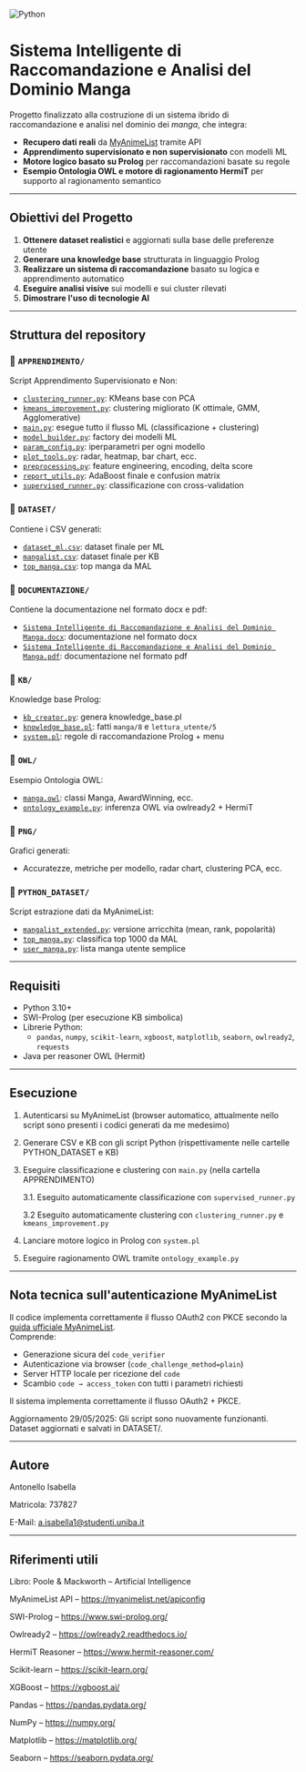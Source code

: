 ![Python](https://img.shields.io/badge/python-3.10+-blue.svg)

# Sistema Intelligente di Raccomandazione e Analisi del Dominio Manga

Progetto finalizzato alla costruzione di un sistema ibrido di raccomandazione e analisi nel dominio dei *manga*, che integra:

- **Recupero dati reali** da [MyAnimeList](https://myanimelist.net/) tramite API
- **Apprendimento supervisionato e non supervisionato** con modelli ML
- **Motore logico basato su Prolog** per raccomandazioni basate su regole
- **Esempio Ontologia OWL e motore di ragionamento HermiT** per supporto al ragionamento semantico

---

## Obiettivi del Progetto

1. **Ottenere dataset realistici** e aggiornati sulla base delle preferenze utente
2. **Generare una knowledge base** strutturata in linguaggio Prolog
3. **Realizzare un sistema di raccomandazione** basato su logica e apprendimento automatico
4. **Eseguire analisi visive** sui modelli e sui cluster rilevati
5. **Dimostrare l'uso di tecnologie AI**

---

## Struttura del repository

### 📁 `APPRENDIMENTO/`
Script Apprendimento Supervisionato e Non:
- [`clustering_runner.py`](APPRENDIMENTO/clustering_runner.py): KMeans base con PCA
- [`kmeans_improvement.py`](APPRENDIMENTO/kmeans_improvement.py): clustering migliorato (K ottimale, GMM, Agglomerative)
- [`main.py`](APPRENDIMENTO/main.py): esegue tutto il flusso ML (classificazione + clustering)
- [`model_builder.py`](APPRENDIMENTO/model_builder.py): factory dei modelli ML
- [`param_config.py`](APPRENDIMENTO/param_config.py): iperparametri per ogni modello
- [`plot_tools.py`](APPRENDIMENTO/plot_tools.py): radar, heatmap, bar chart, ecc.
- [`preprocessing.py`](APPRENDIMENTO/preprocessing.py): feature engineering, encoding, delta score
- [`report_utils.py`](APPRENDIMENTO/report_utils.py): AdaBoost finale e confusion matrix
- [`supervised_runner.py`](APPRENDIMENTO/supervised_runner.py): classificazione con cross-validation

### 📁 `DATASET/`
Contiene i CSV generati:
- [`dataset_ml.csv`](DATASET/dataset_ml.csv): dataset finale per ML
- [`mangalist.csv`](DATASET/mangalist.csv): dataset finale per KB
- [`top_manga.csv`](DATASET/top_manga.csv):  top manga da MAL

### 📁 `DOCUMENTAZIONE/`
Contiene la documentazione nel formato docx e pdf:
- [`Sistema Intelligente di Raccomandazione e Analisi del Dominio Manga.docx`](DOCUMENTAZIONE/Sistema%20Intelligente%20di%20Raccomandazione%20e%20Analisi%20del%20Dominio%20Manga.docx): documentazione nel formato docx
- [`Sistema Intelligente di Raccomandazione e Analisi del Dominio Manga.pdf`](DOCUMENTAZIONE/Sistema%20Intelligente%20di%20Raccomandazione%20e%20Analisi%20del%20Dominio%20Manga.pdf): documentazione nel formato pdf

### 📁 `KB/`
Knowledge base Prolog:
- [`kb_creator.py`](KB/kb_creator.py): genera knowledge_base.pl
- [`knowledge_base.pl`](KB/knowledge_base.pl): fatti `manga/8` e `lettura_utente/5`
- [`system.pl`](KB/system.pl): regole di raccomandazione Prolog + menu

### 📁 `OWL/`
Esempio Ontologia OWL:
- [`manga.owl`](OWL/manga.owl): classi Manga, AwardWinning, ecc.
- [`ontology_example.py`](OWL/ontology_example.py): inferenza OWL via owlready2 + HermiT

### 📁 `PNG/`
Grafici generati:
- Accuratezze, metriche per modello, radar chart, clustering PCA, ecc.

### 📁 `PYTHON_DATASET/`
Script estrazione dati da MyAnimeList:
- [`mangalist_extended.py`](PYTHON_DATASET/mangalist_extended.py): versione arricchita (mean, rank, popolarità)
- [`top_manga.py`](PYTHON_DATASET/top_manga.py): classifica top 1000 da MAL
- [`user_manga.py`](PYTHON_DATASET/user_manga.py): lista manga utente semplice

---

## Requisiti

- Python 3.10+
- SWI-Prolog (per esecuzione KB simbolica)
- Librerie Python:
  - `pandas`, `numpy`, `scikit-learn`, `xgboost`, `matplotlib`, `seaborn`, `owlready2`, `requests`
- Java per reasoner OWL (Hermit)

---

## Esecuzione

1. Autenticarsi su MyAnimeList (browser automatico, attualmente nello script sono presenti i codici generati da me medesimo)
2. Generare CSV e KB con gli script Python (rispettivamente nelle cartelle PYTHON_DATASET e KB)
3. Eseguire classificazione e clustering con `main.py` (nella cartella APPRENDIMENTO)

   3.1. Eseguito automaticamente classificazione con `supervised_runner.py`

   3.2 Eseguito automaticamente clustering con `clustering_runner.py` e `kmeans_improvement.py`
4. Lanciare motore logico in Prolog con `system.pl`
5. Eseguire ragionamento OWL tramite `ontology_example.py`

---

## Nota tecnica sull'autenticazione MyAnimeList

Il codice implementa correttamente il flusso OAuth2 con PKCE secondo la [guida ufficiale MyAnimeList](https://myanimelist.net/blog.php?eid=835707).  
Comprende:

- Generazione sicura del `code_verifier`
- Autenticazione via browser (`code_challenge_method=plain`)
- Server HTTP locale per ricezione del `code`
- Scambio `code → access_token` con tutti i parametri richiesti

Il sistema implementa correttamente il flusso OAuth2 + PKCE.

Aggiornamento 29/05/2025: Gli script sono nuovamente funzionanti. Dataset aggiornati e salvati in DATASET/.

---

## Autore


Antonello Isabella 
  
Matricola: 737827
  
E-Mail: a.isabella1@studenti.uniba.it

---

## Riferimenti utili

Libro: Poole & Mackworth – Artificial Intelligence

MyAnimeList API – https://myanimelist.net/apiconfig 

SWI-Prolog – https://www.swi-prolog.org/ 

Owlready2 – https://owlready2.readthedocs.io/ 

HermiT Reasoner – https://www.hermit-reasoner.com/ 

Scikit-learn – https://scikit-learn.org/ 

XGBoost – https://xgboost.ai/ 

Pandas – https://pandas.pydata.org/ 

NumPy – https://numpy.org/ 

Matplotlib – https://matplotlib.org/ 

Seaborn – https://seaborn.pydata.org/ 

